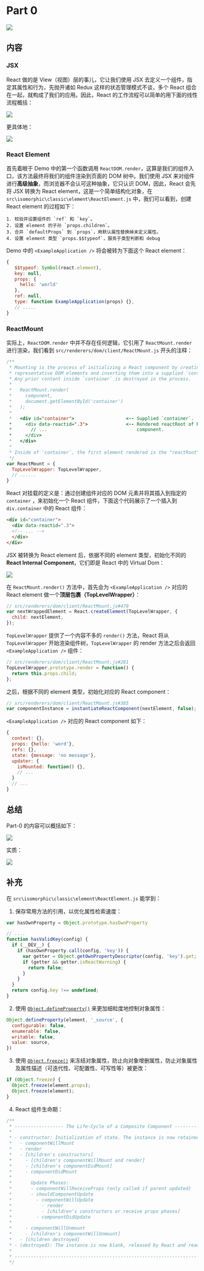 # Part 0

![](https://rawgit.com/Bogdan-Lyashenko/Under-the-hood-ReactJS/master/stack/images/0/part-0.svg)

## 内容

### JSX

React 做的是 View（视图）层的事儿，它让我们使用 JSX 去定义一个组件，指定其属性和行为，先抛开诸如 Redux 这样的状态管理模式不谈，多个 React 组合在一起，就构成了我们的应用。因此，React 的工作流程可以简单的用下面的线性流程概括：

![](https://rawgit.com/Bogdan-Lyashenko/Under-the-hood-ReactJS/master/stack/images/0/mounting-scheme-1-small.svg)

更具体地：

![](https://rawgit.com/Bogdan-Lyashenko/Under-the-hood-ReactJS/master/stack/images/0/mounting-scheme-1-big.svg)

### React Element

首先着眼于 Demo 中的第一个函数调用 `ReactDOM.render`，这算是我们的组件入口，该方法最终将我们的组件渲染到页面的 DOM 树中。我们使用 JSX 来对组件进行**高级抽象**，而浏览器不会认可这种抽象，它只认识 DOM，因此，React 会先将 JSX 转换为 React element，这是一个简单结构化对象，在 `src\isomorphic\classic\element\ReactElement.js` 中，我们可以看到，创建 React element 的过程如下：

    1. 校验并设置组件的 `ref` 和 `key`。
    2. 设置 element 的子孙 `props.children`。
    3. 合并 `defaultProps` 到 `props`，用默认属性替换掉未定义属性。
    4. 设置 element 类型 `props.$$typeof`，服务于类型判断和 debug

Demo 中的  `<ExampleApplication />` 将会被转为下面这个 React element：

```js
{
   $$typeof: Symbol(react.element),
   key: null,
   props: {
     hello: 'world'
   },
   ref: null,
   type: function ExampleApplication(props) {},
   // .....
}
```

### ReactMount

实际上，`ReactDOM.render` 中并不存在任何逻辑，它引用了 `ReactMount.render` 进行渲染，我们看到 `src/renderers/dom/client/ReactMount.js` 开头的注释：

```js
/**
 * Mounting is the process of initializing a React component by creating its
 * representative DOM elements and inserting them into a supplied `container`.
 * Any prior content inside `container` is destroyed in the process.
 *
 *   ReactMount.render(
 *     component,
 *     document.getElementById('container')
 *   );
 *
 *   <div id="container">                   <-- Supplied `container`.
 *     <div data-reactid=".3">              <-- Rendered reactRoot of React
 *       // ...                                 component.
 *     </div>
 *   </div>
 *
 * Inside of `container`, the first element rendered is the "reactRoot".
 */
var ReactMount = {
  TopLevelWrapper: TopLevelWrapper,
  // ......
}
```

React 对挂载的定义是：通过创建组件对应的 DOM 元素并将其插入到指定的 `container` ，来初始化一个 React 组件，下面这个代码展示了一个插入到 `div.container` 中的 React 组件：

```html
<div id="container">
  <div data-reactid=".3">
  <!-- ... -->
  </div>
</div>
```

JSX 被转换为 React element 后，依据不同的 element 类型，初始化不同的 **React Internal Component**，它们即是 React 中的 Virtual Dom：

![](https://rawgit.com/Bogdan-Lyashenko/Under-the-hood-ReactJS/master/stack/images/0/jsx-to-vdom.svg)

在 `ReactMount.render()` 方法中，首先会为 `<ExampleApplication />` 对应的 React element 做一个**顶层包裹（TopLevelWrapper）**：

```js
// src/renderers/dom/client/ReactMount.js#470
var nextWrappedElement = React.createElement(TopLevelWrapper, {
  child: nextElement,
});
```

`TopLevelWrapper` 提供了一个内容不多的 `render()` 方法，React 将从 `TopLevelWrapper` 开始渲染组件树，`TopLevelWrapper` 的 render 方法之后会返回 `<ExampleApplication />` 组件：

```js
// src/renderers/dom/client/ReactMount.js#281
TopLevelWrapper.prototype.render = function() {
  return this.props.child;
};
```

之后，根据不同的 element 类型，初始化对应的 React component：

```js
// src/renderers/dom/client/ReactMount.js#385
var componentInstance = instantiateReactComponent(nextElement, false);
```

`<ExampleApplication />` 对应的 React component 如下：

```js
{
  context: {},
  props: {hello: 'word'},
  refs: {},
  state: {message: 'no message'},
  updater: {
    isMounted: function() {},
    // ...
  }
  // ...
}
```

## 总结

Part-0 的内容可以概括如下：

![](https://rawgit.com/Bogdan-Lyashenko/Under-the-hood-ReactJS/master/stack/images/0/part-0-B.svg)

实质：

![](https://rawgit.com/Bogdan-Lyashenko/Under-the-hood-ReactJS/master/stack/images/0/part-0-C.svg)

## 补充

在 `src\isomorphic\classic\element\ReactElement.js` 能学到：

1. 保存常用方法的引用，以优化属性检索速度：

```js
var hasOwnProperty = Object.prototype.hasOwnProperty

// ....
function hasValidKey(config) {
  if (__DEV__) {
    if (hasOwnProperty.call(config, 'key')) {
      var getter = Object.getOwnPropertyDescriptor(config, 'key').get;
      if (getter && getter.isReactWarning) {
        return false;
      }
    }
  }
  return config.key !== undefined;
}
```

2. 使用 [`Object.defineProperty()`](https://developer.mozilla.org/en-US/docs/Web/JavaScript/Reference/Global_Objects/Object/defineProperty) 来更加细粒度地控制对象属性：

```js
Object.defineProperty(element, '_source', {
  configurable: false,
  enumerable: false,
  writable: false,
  value: source,
})
```

3. 使用 [`Object.freeze()`](https://developer.mozilla.org/en-US/docs/Web/JavaScript/Reference/Global_Objects/Object/freeze) 来冻结对象属性，防止向对象增删属性，防止对象属性及属性描述（可迭代性、可配置性、可写性等）被更改：

```js
if (Object.freeze) {
  Object.freeze(element.props);
  Object.freeze(element);
}
```

4. React 组件生命期：

```js
/**
 * ------------------ The Life-Cycle of a Composite Component ------------------
 *
 * - constructor: Initialization of state. The instance is now retained.
 *   - componentWillMount
 *   - render
 *   - [children's constructors]
 *     - [children's componentWillMount and render]
 *     - [children's componentDidMount]
 *     - componentDidMount
 *
 *       Update Phases:
 *       - componentWillReceiveProps (only called if parent updated)
 *       - shouldComponentUpdate
 *         - componentWillUpdate
 *           - render
 *           - [children's constructors or receive props phases]
 *         - componentDidUpdate
 *
 *     - componentWillUnmount
 *     - [children's componentWillUnmount]
 *   - [children destroyed]
 * - (destroyed): The instance is now blank, released by React and ready for GC.
 *
 * -----------------------------------------------------------------------------
 */
```